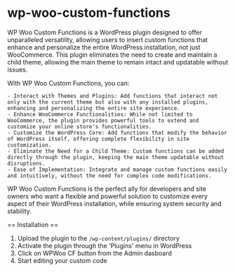 # wp-woo-custom-functions
WP Woo Custom Functions is a WordPress plugin designed to offer unparalleled versatility, allowing users to insert custom functions that enhance and personalize the entire WordPress installation, not just WooCommerce. This plugin eliminates the need to create and maintain a child theme, allowing the main theme to remain intact and updatable without issues.

With WP Woo Custom Functions, you can:

    - Interact with Themes and Plugins: Add functions that interact not only with the current theme but also with any installed plugins, enhancing and personalizing the entire site experience.
    - Enhance WooCommerce Functionalities: While not limited to WooCommerce, the plugin provides powerful tools to extend and customize your online store's functionalities.
    - Customize the WordPress Core: Add functions that modify the behavior of WordPress itself, offering complete flexibility in site customization.
    - Eliminate the Need for a Child Theme: Custom functions can be added directly through the plugin, keeping the main theme updatable without disruptions.
    - Ease of Implementation: Integrate and manage custom functions easily and intuitively, without the need for complex code modifications.

WP Woo Custom Functions is the perfect ally for developers and site owners who want a flexible and powerful solution to customize every aspect of their WordPress installation, while ensuring system security and stability.


== Installation ==

1. Upload the plugin to the `/wp-content/plugins/` directory
2. Activate the plugin through the 'Plugins' menu in WordPress
3. Click on WPWoo CF button from the Admin dasboard
4. Start editing your custom code
